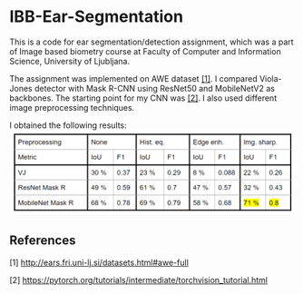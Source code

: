 # IBB-Ear-Segmentation
 
This is a code for ear segmentation/detection assignment, which was a part of Image based biometry course at Faculty of Computer and Information Science, University of Ljubljana.

The assignment was implemented on AWE dataset [[1]](#1). I compared Viola-Jones detector with Mask R-CNN using ResNet50 and MobileNetV2 as backbones. The starting point for my CNN was [[2]](#2). I also used different image preprocessing techniques.

I obtained the following results:
![](results.png)

## References

<a id="1">[1]</a>
http://ears.fri.uni-lj.si/datasets.html#awe-full

<a id="2">[2]</a>
https://pytorch.org/tutorials/intermediate/torchvision_tutorial.html